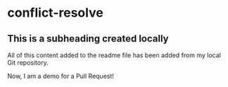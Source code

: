 # conflict-resolve

## This is a subheading created locally

All of this content added to the readme file has been added from my local Git repository.

Now, I am a demo for a Pull Request!
